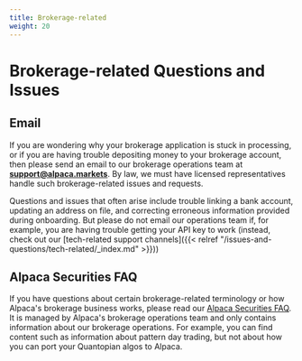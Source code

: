 ```yaml
---
title: Brokerage-related
weight: 20
---
```


# Brokerage-related Questions and Issues

## Email 

If you are wondering why your brokerage application is stuck in processing, or if you are having trouble depositing
money to your brokerage account, then please send an email to our brokerage operations team at **support@alpaca.markets**. By law, we must
have licensed representatives handle such brokerage-related issues and requests.

Questions and issues that often arise include trouble linking a bank account, updating an address on file, and 
correcting erroneous information provided during onboarding. But please do not email our operations team 
if, for example, you are having trouble getting your API key to work (instead, check out our 
[tech-related support channels]({{< relref "/issues-and-questions/tech-related/_index.md" >}}))

## Alpaca Securities FAQ

If you have questions about certain brokerage-related terminology or how Alpaca's brokerage business works, please read
our [Alpaca Securities FAQ](https://support.alpaca.markets/hc/en-us/). It is managed by Alpaca's brokerage operations team and
only contains information about our brokerage operations. For example, you can find content such as information about 
pattern day trading, but not about how you can port your Quantopian algos to Alpaca.
